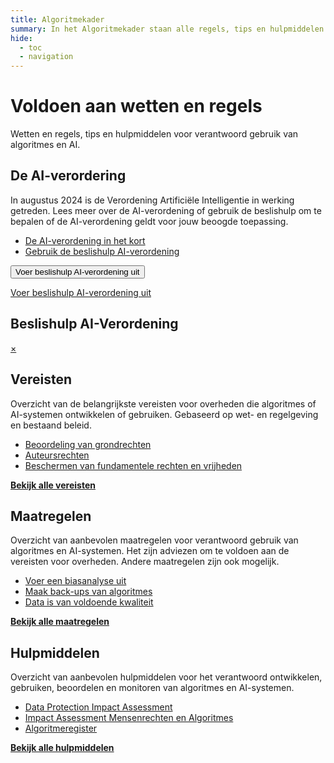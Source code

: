 ```yaml
---
title: Algoritmekader
summary: In het Algoritmekader staan alle regels, tips en hulpmiddelen voor overheden voor verantwoord gebruik van algoritmes en AI.
hide:
  - toc
  - navigation
---
```

# Voldoen aan wetten en regels
<div class="header-container">
    <div class="subheader">Wetten en regels, tips en hulpmiddelen voor verantwoord gebruik van algoritmes en AI. </div>
</div>

<div class="float-container">
  <div class="float-child-white styled-list">
  <div class="float-child-title">
    <h2><b>De AI-verordering</b></h2>
  </div>
  <div class="float-child-content">
    <p>
    In augustus 2024 is de Verordening Artificiële Intelligentie in werking getreden. Lees meer over de AI-verordening of gebruik de beslishulp om te bepalen of de AI-verordening geldt voor jouw beoogde toepassing. 
    </p>
    <ul>
      <li><a href="ai-verordening/">De AI-verordening in het kort</a></li>
      <li><a href="https://ai-act-decisiontree.apps.digilab.network/">Gebruik de beslishulp AI-verordening</a></li>
    </ul>
    <button href="https://ai-act-decisiontree.apps.digilab.network/" class="button button-primary">Voer beslishulp AI-verordening uit</button>
  <div id="wrapper">
  <p><a class="button" href="#popup1">Voer beslishulp AI-verordening uit</a></p>
</div>
<!-- Modal Structure -->
<div id="popup1" class="overlay">
  <div class="popup">
    <h2>Beslishulp AI-Verordening</h2>
    <a class="close" href="#">&times;</a>
    <div class="content">
      <div id="app">
        <script type="module" src="https://github.com/MinBZK/ai-act-decisiontree/releases/download/1.1.7/index.js"></script>
      </div>
    </div>
  </div>
</div>

  </div>
  </div>
  <div class="float-child-white styled-list">
  <div class="float-child-title">
    <h2><b>Vereisten</b></h2>
  </div>
  <div class="float-child-content">
    <p>
   Overzicht van de belangrijkste vereisten voor overheden die algoritmes of AI-systemen ontwikkelen of gebruiken. Gebaseerd op wet- en regelgeving en bestaand beleid. 
    </p>
    <ul>
      <li><a href="vereisten/aia-27-beoordelen-gevolgen-grondrechten/">Beoordeling van grondrechten</a></li>
      <li><a href="vereisten/aut-01-auteursrechten/">Auteursrechten</a></li>
      <li><a href="vereisten/grw-01-fundamentele-rechten/">Beschermen van fundamentele rechten en vrijheden</a></li>
    </ul>
    <a href="vereisten/" class="show-more"><b>Bekijk alle vereisten</b></a>
  </div>
  </div>
</div>

<div class="float-container">
  <div class="float-child-white styled-list">
  <div class="float-child-title">
    <h2><b>Maatregelen</b></h2>
  </div>
  <div class="float-child-content">
    <p>
    Overzicht van aanbevolen maatregelen voor verantwoord gebruik van algoritmes en AI-systemen. Het zijn adviezen om te voldoen aan de vereisten voor overheden. Andere maatregelen zijn ook mogelijk.
    </p>
    <ul>
      <li><a href="maatregelen/voer_een_biasanalyse_uit/">Voer een biasanalyse uit</a></li>
      <li><a href="maatregelen/backups/">Maak back-ups van algoritmes</a></li>
      <li><a href="maatregelen/datakwaliteit/">Data is van voldoende kwaliteit</a></li>
    </ul>
    <a href="maatregelen/" class="show-more"><b>Bekijk alle maatregelen</b></a>
  </div>
  </div>
  <div class="float-child-white styled-list">
  <div class="float-child-title">
    <h2><b>Hulpmiddelen</b></h2>
  </div>
  <div class="float-child-content">
    <p>
   Overzicht van aanbevolen hulpmiddelen voor het verantwoord ontwikkelen, gebruiken, beoordelen en monitoren van algoritmes en AI-systemen.
    </p>
    <ul>
      <li><a href="hulpmiddelen/DPIA/">Data Protection Impact Assessment</a></li>
      <li><a href="hulpmiddelen/IAMA/">Impact Assessment Mensenrechten en Algoritmes</a></li>
      <li><a href="hulpmiddelen/algoritmeregister/">Algoritmeregister</a></li>
    </ul>
    <a href="hulpmiddelen/" class="show-more"><b>Bekijk alle hulpmiddelen</b></a>
  </div>
  </div>
</div>

<br><br><br>
